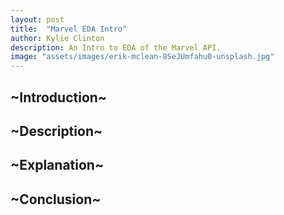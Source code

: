 ```yaml
---
layout: post
title:  "Marvel EDA Intro"
author: Kylie Clinton
description: An Intro to EDA of the Marvel API.
image: "assets/images/erik-mclean-8SeJUmfahu0-unsplash.jpg"
--- 
```

## ~Introduction~

## ~Description~

## ~Explanation~

## ~Conclusion~

